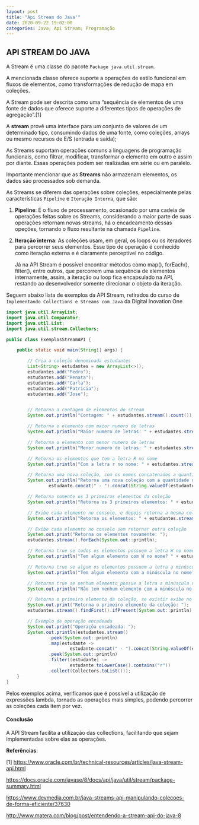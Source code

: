 ```yaml
---
layout: post
title: "Api Stream do Java'"
date: 2020-09-22 19:02:00
categories: Java; Api Stream; Programação
---
```


## API STREAM DO JAVA

A Stream é uma classe do pacote `Package java.util.stream`.

A mencionada classe oferece suporte a operações de estilo funcional em fluxos de elementos, como transformações de redução de mapa em coleções.

A Stream pode ser descrita como uma “sequência de elementos de uma fonte de dados que oferece suporte a diferentes tipos de operações de agregação”.[1]

A **stream** provê uma interface para um conjunto de valores de um determinado tipo, consumindo dados de uma fonte, como coleções, arrays ou mesmo recursos de E/S (entrada e saída);

As Streams suportam operações comuns a linguagens de programação funcionais, como filtrar, modificar, transformar o elemento em outro e assim por diante. Essas operações podem ser realizadas em série ou em paralelo.

Importante mencionar que as **Streams** não armazenam elementos, os dados são processados sob demanda.

As Streams se diferem das operações sobre coleções, especialmente pelas características `Pipeline` e `Iteração Interna`, que são:

1. **Pipeline**: É o fluxo de processamento,  ocasionado por uma cadeia de operações feitas sobre os Streams, considerando a maior parte de suas operações retornam novas streams, há o encadeamento dessas opeções, tornando o fluxo resultante na chamada `Pipeline`.

2. **Iteração interna**: As coleções usam, em geral, os loops ou  os iteradores para percorrer seus elementos. Esse tipo de operação é conhecido como iteração externa e é claramente perceptível no código. 

   Já na API Stream é possível encontrar métodos como map(), forEach(), filter(), entre outros, que percorrem uma sequência de elementos internamente, assim, a iteração ou loop fica encapsulado na API, restando ao desenvolvedor somente direcionar o objeto da iteração.

Seguem abaixo lista de exemplos da API Stream, retirados do curso de `Implementando Collections e Streams com Java` da Digital Inovation One

``` java
import java.util.ArrayList;
import java.util.Comparator;
import java.util.List;
import java.util.stream.Collectors;

public class ExemplosStreamAPI {

    public static void main(String[] args) {

        // Cria a coleção denominada estudantes
        List<String> estudantes = new ArrayList<>();
        estudantes.add("Pedro");
        estudantes.add("Renata");
        estudantes.add("Carla");
        estudantes.add("Patricia");
        estudantes.add("Jose");


        // Retorna a contagem de elementos do stream
        System.out.println("Contagem: " + estudantes.stream().count());

        // Retorna o elemento com maior numero de letras
        System.out.println("Maior numero de letras: " + estudantes.stream().max(Comparator.comparingInt(String::length)));

        // Retorna o elemento com menor numero de letras
        System.out.println("Menor numero de letras: " + estudantes.stream().min(Comparator.comparingInt(String::length)));

        // Retorna os elementos que tem a letra R no nome
        System.out.println("Com a letra r no nome: " + estudantes.stream().filter((estudante) -> estudante.toLowerCase().contains("r")).collect(Collectors.toList()));

        // Retorna uma nova coleção, com os nomes concatenados a quantidade de letra de cada nome
        System.out.println("Retorna uma nova coleção com a quantidade de letras: " + estudantes.stream().map(estudante ->
                estudante.concat(" - ").concat(String.valueOf(estudante.length()))).collect(Collectors.toList()));

        // Retorna somente os 3 primeiros elementos da coleção
        System.out.println("Retorna os 3 primeiros elementos: " + estudantes.stream().limit(3).collect(Collectors.toList()));

        // Exibe cada elemento no console, e depois retorna a mesma coleção
        System.out.println("Retorna os elementos: " + estudantes.stream().peek(System.out::println).collect(Collectors.toList()));

        // Exibe cada elemento no console sem retornar outra coleção
        System.out.print("Retorna os elementos novamente: ");
        estudantes.stream().forEach(System.out::println);

        // Retorna true se todos os elementos possuem a letra W no nome
        System.out.println("Tem algum elemento com W no nome? " + estudantes.stream().allMatch((elemento) -> elemento.contains("W")));

        // Retorna true se algum os elementos possuem a letra a minúscula no nome
        System.out.println("Tem algum elemento com a minúscula no nome? " + estudantes.stream().anyMatch((elemento) -> elemento.contains("a")));

        // Retorna true se nenhum elemento possue a letra a minúscula no nome
        System.out.println("Não tem nenhum elemento com a minúscula no nome? " + estudantes.stream().noneMatch((elemento) -> elemento.contains("a")));

        // Retorna o primeiro elemento da coleção, se existir exibe no console
        System.out.print("Retorna o primeiro elemento da coleção: ");
        estudantes.stream().findFirst().ifPresent(System.out::println);

        // Exemplo de operação encadeada
        System.out.print("Operaçõa encadeada: ");
        System.out.println(estudantes.stream()
                .peek(System.out::println)
                .map(estudante ->
                        estudante.concat(" - ").concat(String.valueOf(estudante.length())))
                .peek(System.out::println)
                .filter((estudante) ->
                        estudante.toLowerCase().contains("r"))
                .collect(Collectors.toList()));
    }
}

```

Pelos exemplos acima, verificamos que é possível a utilização de expressões lambda, tornado as operações mais simples, podendo percorrer as coleções cada item por vez.

#### Conclusão

A API Stream facilita a utilização das collections, facilitando que sejam implementadas sobre elas as operações.

**Referências**:

[1] https://www.oracle.com/br/technical-resources/articles/java-stream-api.html

https://docs.oracle.com/javase/8/docs/api/java/util/stream/package-summary.html

https://www.devmedia.com.br/java-streams-api-manipulando-colecoes-de-forma-eficiente/37630

http://www.matera.com/blog/post/entendendo-a-stream-api-do-java-8